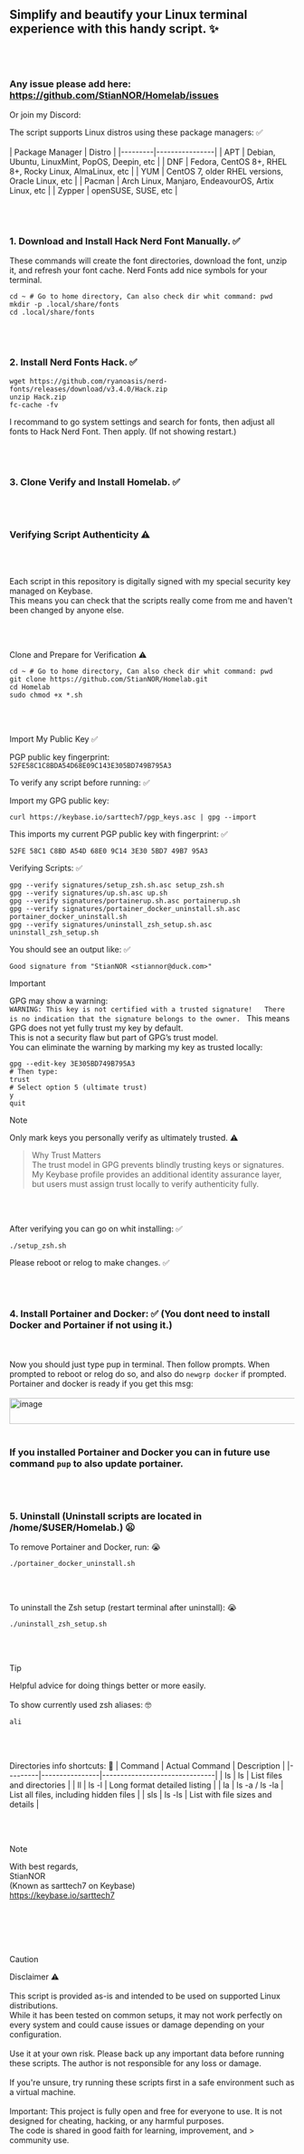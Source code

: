 ## Simplify and beautify your Linux terminal experience with this handy script. :sparkles:
<br><br>

### Any issue please add here: https://github.com/StianNOR/Homelab/issues  
Or join my Discord: 


The script supports Linux distros using these package managers: ✅
<br><br>
| Package Manager | Distro |
|---------|----------------|
| APT     | Debian, Ubuntu, LinuxMint, PopOS, Deepin, etc  |
| DNF     | Fedora, CentOS 8+, RHEL 8+, Rocky Linux, AlmaLinux, etc  |
| YUM     | CentOS 7, older RHEL versions, Oracle Linux, etc  |
| Pacman  | Arch Linux, Manjaro, EndeavourOS, Artix Linux, etc      |
| Zypper  | openSUSE, SUSE, etc     |

<br><br>
### 1. Download and Install Hack Nerd Font Manually. ✅
These commands will create the font directories, download the font, unzip it, and refresh your font cache.
Nerd Fonts add nice symbols for your terminal.
```
cd ~ # Go to home directory, Can also check dir whit command: pwd
mkdir -p .local/share/fonts 
cd .local/share/fonts
```
<br><br>
### 2. Install Nerd Fonts Hack. ✅
```
wget https://github.com/ryanoasis/nerd-fonts/releases/download/v3.4.0/Hack.zip
unzip Hack.zip
fc-cache -fv
```

I recommand to go system settings and search for fonts, then adjust all fonts to Hack Nerd Font. Then apply. (If not showing restart.)

<br><br>

### 3. Clone Verify and Install Homelab. ✅

<br><br>

### Verifying Script Authenticity ⚠️

<br><br>

Each script in this repository is digitally signed with my special security key managed on Keybase.  
This means you can check that the scripts really come from me and haven't been changed by anyone else.

<br><br>

Clone and Prepare for Verification ⚠️

```
cd ~ # Go to home directory, Can also check dir whit command: pwd
git clone https://github.com/StianNOR/Homelab.git
cd Homelab
sudo chmod +x *.sh
```

<br><br>

Import My Public Key ✅

PGP public key fingerprint:  
`52FE58C1C8BDA54D68E09C143E305BD749B795A3`

To verify any script before running: ✅

Import my GPG public key:
```
curl https://keybase.io/sarttech7/pgp_keys.asc | gpg --import
```
This imports my current PGP public key with fingerprint: ✅
```
52FE 58C1 C8BD A54D 68E0 9C14 3E30 5BD7 49B7 95A3
```
Verifying Scripts: ✅
```
gpg --verify signatures/setup_zsh.sh.asc setup_zsh.sh
gpg --verify signatures/up.sh.asc up.sh
gpg --verify signatures/portainerup.sh.asc portainerup.sh
gpg --verify signatures/portainer_docker_uninstall.sh.asc portainer_docker_uninstall.sh
gpg --verify signatures/uninstall_zsh_setup.sh.asc uninstall_zsh_setup.sh
```
You should see an output like: ✅
```
Good signature from "StianNOR <stiannor@duck.com>"
```
> [!IMPORTANT]
> GPG may show a warning:  
`WARNING: This key is not certified with a trusted signature!  
There is no indication that the signature belongs to the owner.
`
> This means GPG does not yet fully trust my key by default.  
> This is not a security flaw but part of GPG’s trust model.  
> You can eliminate the warning by marking my key as trusted locally:  
```
gpg --edit-key 3E305BD749B795A3
# Then type:
trust
# Select option 5 (ultimate trust)
y
quit
```
> [!NOTE]
> Only mark keys you personally verify as ultimately trusted. ⚠️

> Why Trust Matters  
> The trust model in GPG prevents blindly trusting keys or signatures.  
> My Keybase profile provides an additional identity assurance layer,  
> but users must assign trust locally to verify authenticity fully.

<br><br>

After verifying you can go on whit installing: ✅

```
./setup_zsh.sh
```
Please reboot or relog to make changes. ✅

<br><br>
### 4. Install Portainer and Docker: ✅ (You dont need to install Docker and Portainer if not using it.)
<br><br>
Now you should just type pup in terminal. Then follow prompts.
When prompted to reboot or relog do so, and also do `newgrp docker` if prompted.
Portainer and docker is ready if you get this msg:
<br><br>
<img width="661" height="46" alt="image" src="https://github.com/user-attachments/assets/41a5297a-fe00-41cb-acb7-67e1a98acbb5" />
<br><br>
### If you installed Portainer and Docker you can in future use command `pup` to also update portainer.

<br><br>

### 5. Uninstall (Uninstall scripts are located in /home/$USER/Homelab.) 😦
To remove Portainer and Docker, run: 😭
```
./portainer_docker_uninstall.sh
```

<br><br>

To uninstall the Zsh setup (restart terminal after uninstall): 😭
```
./uninstall_zsh_setup.sh
```

<br><br>

> [!TIP]
> Helpful advice for doing things better or more easily.
<br><br>
To show currently used zsh aliases: 🤓
```
ali
```

<br><br>

Directories info shortcuts: 📝
| Command | Actual Command | Description                    |
|---------|----------------|-------------------------------|
| ls      | ls             | List files and directories     |
| ll      | ls -l          | Long format detailed listing   |
| la      | ls -a / ls -la | List all files, including hidden files |
| sls     | ls -ls         | List with file sizes and details |

<br><br>

> [!NOTE]
With best regards,  
StianNOR  
(Known as sarttech7 on Keybase)  
https://keybase.io/sarttech7  

<br><br>
<br><br>

> [!CAUTION]
> Disclaimer ⚠️
<br><br>
> This script is provided as-is and intended to be used on supported Linux distributions.  
> While it has been tested on common setups, it may not work perfectly on every system and could cause issues or damage depending on your configuration.
<br><br>
> Use it at your own risk. Please back up any important data before running these scripts. The author is not responsible for any loss or damage.
<br><br>
> If you're unsure, try running these scripts first in a safe environment such as a virtual machine.
<br><br>
> Important: This project is fully open and free for everyone to use. It is not designed for cheating, hacking, or any harmful purposes.  
> The code is shared in good faith for learning, improvement, and > community use.
